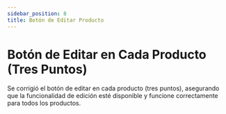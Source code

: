 ```yaml
---
sidebar_position: 8
title: Botón de Editar Producto
---
```


# Botón de Editar en Cada Producto (Tres Puntos)

Se corrigió el botón de editar en cada producto (tres puntos), asegurando que la funcionalidad de edición esté disponible y funcione correctamente para todos los productos.
